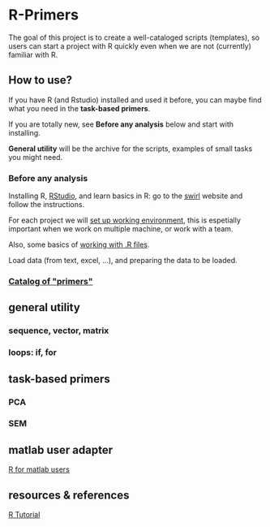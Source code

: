 # R-Primers 


The goal of this project is to create a well-cataloged scripts (templates), so users can start a project with R quickly even when we are not (currently) familiar with R. 

## How to use?

If you have R (and Rstudio) installed and used it before, you can maybe find what you need in the **task-based primers**.

If you are totally new, see **Before any analysis** below and start with installing.

**General utility** will be the archive for the scripts, examples of small tasks you might need. 

### Before any analysis
Installing R, [RStudio](https://www.rstudio.com/home/), and learn basics in R: go to the [swirl](http://swirlstats.com/students.html) website and follow the instructions.

 For each project we will [set up working environment](https://github.com/weitingwlin/r-primers/blob/master/Documents/Set_up_working.md), this is espetially important when we work on multiple machine, or work with a team.
     
 Also, some basics of [working with .R files](). 
 
 Load data (from text, excel, ...), and preparing the data to be loaded.

### [Catalog of "primers"](https://github.com/weitingwlin/r-primers/tree/master/Documents)

## general utility
### sequence, vector, matrix
### loops: if, for

## task-based primers
### PCA
### SEM


## matlab user adapter
[R for matlab users](http://mathesaurus.sourceforge.net/octave-r.html)

## resources & references
[R Tutorial](http://www.r-tutor.com/)

